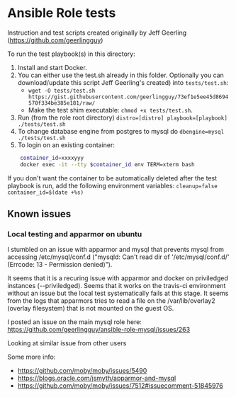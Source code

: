 # Ansible Role tests

Instruction and test scripts created originally by Jeff Geerling (https://github.com/geerlingguy)

To run the test playbook(s) in this directory:

  1. Install and start Docker.
  1. You can either use the test.sh already in this folder. Optionally you can download/update this script 
  Jeff Geerling's created) into `tests/test.sh`:
     - `wget -O tests/test.sh https://gist.githubusercontent.com/geerlingguy/73ef1e5ee45d8694570f334be385e181/raw/`
     - Make the test shim executable: `chmod +x tests/test.sh`.
  1. Run (from the role root directory) `distro=[distro] playbook=[playbook] ./tests/test.sh`
  1. To change database engine from postgres to mysql do `dbengine=mysql ./tests/test.sh`
  1. To login on an existing container: 
```bash
    container_id=xxxxyyy
    docker exec -it --tty $container_id env TERM=xterm bash
```


If you don't want the container to be automatically deleted after the test playbook is run, add the following environment variables: `cleanup=false container_id=$(date +%s)`

## Known issues

### Local testing and apparmor on ubuntu

I stumbled on an issue with apparmor and mysql that prevents mysql from accessing /etc/mysql/conf.d 
("mysqld: Can't read dir of '/etc/mysql/conf.d/' (Errcode: 13 - Permission denied)").

It seems that it is a recuring issue with apparmor and docker on priviledged instances (--priviledged).
Seems that it works on the travis-ci environment without an issue but the local test systematically
fails at this stage.
It seems from the logs that apparmors tries to read a file on the /var/lib/overlay2 (overlay filesystem)
that is not mounted on the guest OS.

I posted an issue on the main mysql role here: https://github.com/geerlingguy/ansible-role-mysql/issues/263

Looking at similar issue from other users 

Some more info: 

  - https://github.com/moby/moby/issues/5490
  - https://blogs.oracle.com/jsmyth/apparmor-and-mysql
  - https://github.com/moby/moby/issues/7512#issuecomment-51845976

